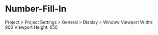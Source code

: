 # Number-Fill-In

Project > Project Settings > General > Display > Window
	Viewport Width:		900
	Viewport Height:	650

